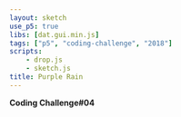 ```yaml
---
layout: sketch
use_p5: true
libs: [dat.gui.min.js]
tags: ["p5", "coding-challenge", "2018"]
scripts: 
    - drop.js
    - sketch.js
title: Purple Rain
---
```


**Coding Challenge#04**
